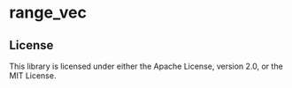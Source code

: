 # range_vec

## License
This library is licensed under either the Apache License, version 2.0, or the MIT License.
